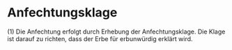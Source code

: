 # Anfechtungsklage

(1) Die Anfechtung erfolgt durch Erhebung der Anfechtungsklage. Die Klage ist darauf zu richten, dass der Erbe für erbunwürdig erklärt wird.